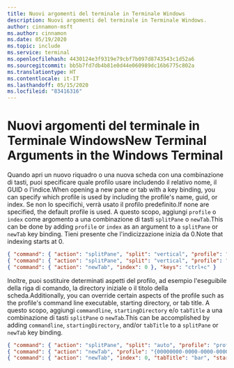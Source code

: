 ```yaml
---
title: Nuovi argomenti del terminale in Terminale Windows
description: Nuovi argomenti del terminale in Terminale Windows.
author: cinnamon-msft
ms.author: cinnamon
ms.date: 05/19/2020
ms.topic: include
ms.service: terminal
ms.openlocfilehash: 4430124e3f9319e79cbf7b097d8743543c1d52a6
ms.sourcegitcommit: bb5b7fd7db4b81e0d44e060989dc16b6775c802a
ms.translationtype: HT
ms.contentlocale: it-IT
ms.lasthandoff: 05/15/2020
ms.locfileid: "83416316"
---
```

# <a name="new-terminal-arguments-in-the-windows-terminal"></a><span data-ttu-id="93591-103">Nuovi argomenti del terminale in Terminale Windows</span><span class="sxs-lookup"><span data-stu-id="93591-103">New Terminal Arguments in the Windows Terminal</span></span>

<span data-ttu-id="93591-104">Quando apri un nuovo riquadro o una nuova scheda con una combinazione di tasti, puoi specificare quale profilo usare includendo il relativo nome, il GUID o l'indice.</span><span class="sxs-lookup"><span data-stu-id="93591-104">When opening a new pane or tab with a key binding, you can specify which profile is used by including the profile's name, guid, or index.</span></span> <span data-ttu-id="93591-105">Se non lo specifichi, verrà usato il profilo predefinito.</span><span class="sxs-lookup"><span data-stu-id="93591-105">If none are specified, the default profile is used.</span></span> <span data-ttu-id="93591-106">A questo scopo, aggiungi `profile` o `index` come argomento a una combinazione di tasti `splitPane` o `newTab`.</span><span class="sxs-lookup"><span data-stu-id="93591-106">This can be done by adding `profile` or `index` as an argument to a `splitPane` or `newTab` key binding.</span></span> <span data-ttu-id="93591-107">Tieni presente che l'indicizzazione inizia da 0.</span><span class="sxs-lookup"><span data-stu-id="93591-107">Note that indexing starts at 0.</span></span>

```json
{ "command": { "action": "splitPane", "split": "vertical", "profile": "profile1" }, "keys": "ctrl+a" },
{ "command": { "action": "splitPane", "split": "vertical", "profile": "{00000000-0000-0000-0000-000000000000}" }, "keys": "ctrl+b" },
{ "command": { "action": "newTab", "index": 0 }, "keys": "ctrl+c" }
```

<span data-ttu-id="93591-108">Inoltre, puoi sostituire determinati aspetti del profilo, ad esempio l'eseguibile della riga di comando, la directory iniziale o il titolo della scheda.</span><span class="sxs-lookup"><span data-stu-id="93591-108">Additionally, you can override certain aspects of the profile such as the profile's command line executable, starting directory, or tab title.</span></span> <span data-ttu-id="93591-109">A questo scopo, aggiungi `commandline`, `startingDirectory` e/o `tabTitle` a una combinazione di tasti `splitPane` o `newTab`.</span><span class="sxs-lookup"><span data-stu-id="93591-109">This can be accomplished by adding `commandline`, `startingDirectory`, and/or `tabTitle` to a `splitPane` or `newTab` key binding.</span></span>

```json
{ "command": { "action": "splitPane", "split": "auto", "profile": "profile1", "commandline": "foo.exe" }, "keys": "ctrl+a" },
{ "command": { "action": "newTab", "profile": "{00000000-0000-0000-0000-000000000000}", "startingDirectory": "C:\\foo" }, "keys": "ctrl+b" },
{ "command": { "action": "newTab", "index": 0, "tabTitle": "bar", "startingDirectory": "C:\\foo", "commandline": "foo.exe" }, "keys": "ctrl+c" }
```
